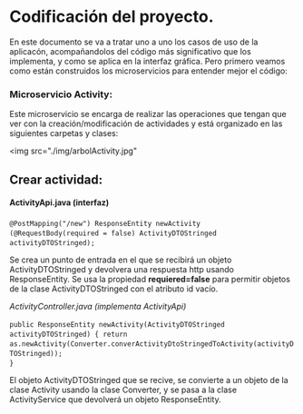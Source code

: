 # Codificación del proyecto.

En este documento se va a tratar uno a uno los casos de uso de la aplicacón, acompañandolos del código más significativo que los implementa, y como se aplica en la
interfaz gráfica. Pero primero veamos como están construidos los microservicios para entender mejor el código:



### Microservicio Activity:<br>
Este microservicio se encarga de realizar las operaciones que tengan que ver con la creación/modificación de actividades y 
está organizado en las siguientes carpetas y clases:<br>

<img src="./img/arbolActivity.jpg"









## Crear actividad:

#### ActivityApi.java (interfaz)

<code>@PostMapping("/new")
ResponseEntity newActivity (@RequestBody(required = false) ActivityDTOStringed activityDTOStringed);</code>

Se crea un punto de entrada en el que se recibirá un objeto ActivityDTOStringed y devolvera una respuesta http usando ResponseEntity.
Se usa la propiedad **requiered=false** para permitir objetos de la clase ActivityDTOStringed con el atributo id vacío.


*ActivityController.java (implementa ActivityApi)*

<code>public ResponseEntity newActivity(ActivityDTOStringed activityDTOStringed) {
        return as.newActivity(Converter.converActivityDtoStringedToActivity(activityDTOStringed));
    }</code>
    
El objeto ActivityDTOStringed que se recive, se convierte a un objeto de la clase Activity usando la clase Converter, y se pasa
a la clase ActivityService que devolverá un objeto ResponseEntity.


